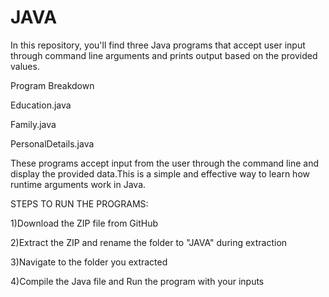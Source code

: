 # JAVA

In this repository, you'll find three Java programs that accept user input through command line arguments and prints output based on the provided values.

Program Breakdown

Education.java

Family.java

PersonalDetails.java 

These programs accept input from the user through the command line and display the provided data.This is a simple and effective way to learn how runtime arguments work in Java.

STEPS TO RUN THE PROGRAMS:

1)Download the ZIP file from GitHub
 
2)Extract the ZIP and rename the folder to "JAVA" during extraction

3)Navigate to the folder you extracted

4)Compile the Java file and Run the program with your inputs


